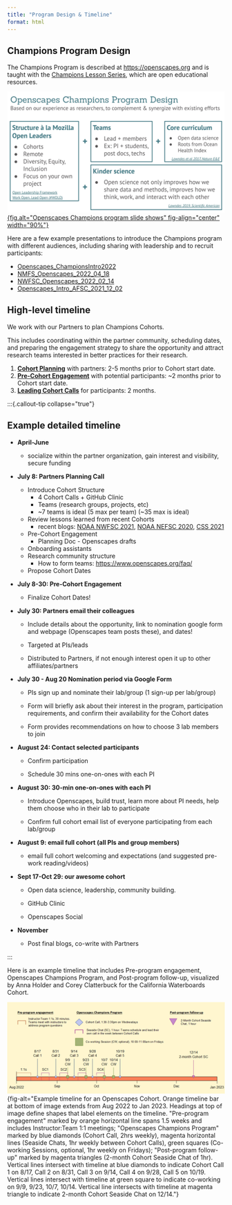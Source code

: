 ```yaml
---
title: "Program Design & Timeline"
format: html
---
```


## Champions Program Design

The Champions Program is described at <https://openscapes.org> and is taught with the [Champions Lesson Series](https://openscapes.github.io/series/), which are open educational resources.

[![](images/OpenscapesChampionsDesign.jpg){fig.alt="Openscapes Champions program slide shows" fig-align="center" width="90%"}](https://docs.google.com/presentation/d/1HGw4P095-lblHiGQHXYidHiVysjrPxuojxTxKtE13vk/edit)

Here are a few example presentations to introduce the Champions program with different audiences, including sharing with leadership and to recruit participants: 

- [Openscapes_ChampionsIntro2022](https://docs.google.com/presentation/d/1yCzG8cdFsTxmFyZijiUGi2hlyuJVM_i-imkTrao_O1g/edit#slide=id.gb1d0505bec_0_0) 
- [NMFS_Openscapes_2022_04_18](https://docs.google.com/presentation/d/1VAzYflkUTMVBS0onDThhVXxvja3z-nRGPwRuVsNKFks/edit#slide=id.g1138e626848_0_861) 
- [NWFSC_Openscapes_2022_02_14](https://docs.google.com/presentation/d/1qyW3KcwxiKwBffjsJ-fMF0snG99ahqZAnfq2xDSRPdc/edit?usp=sharing)
- [Openscapes_Intro_AFSC_2021_12_02](https://docs.google.com/presentation/d/1QrHzdaHmcSKoBGsY12Gg5LaZhW1sfWz2TNLCh8DaJJI/edit#slide=id.gcfa9a8ce7e_0_246)


## High-level timeline

We work with our Partners to plan Champions Cohorts. 

This includes coordinating within the partner community, scheduling dates, and preparing the engagement strategy to share the opportunity and attract research teams interested in better practices for their research.

1. [**Cohort Planning**](/champions/cohort-planning.md) with partners: 2-5 months prior to Cohort start date.
1. [**Pre-Cohort Engagement**](/champions/pre-cohort-engage.qmd) with potential participants: ~2 months prior to Cohort start date. 
1. [**Leading Cohort Calls**](/champions/leading-cohort-calls.qmd) for participants: 2 months. 

:::{.callout-tip collapse="true"}
## Example detailed timeline

- **April-June**
  - socialize within the partner organization, gain interest and visibility, secure funding

-   **July 8: Partners Planning Call**
      - Introduce Cohort Structure
          - 4 Cohort Calls + GitHub Clinic 
          - Teams (research groups, projects, etc)
          - ~7 teams is ideal (5 max per team) (~35 max is ideal)
      - Review lessons learned from recent Cohorts
          - recent blogs: [NOAA NWFSC 2021](https://www.openscapes.org/blog/2021/05/03/noaa-nwfsc-champions/ ), [NOAA NEFSC 2020](https://www.openscapes.org/blog/2020/03/06/workshop-noaa-nefsc/), [CSS 2021](https://www.openscapes.org/blog/2021/07/13/css-cohort/)
      - Pre-Cohort Engagement
          - Planning Doc - Openscapes drafts
      - Onboarding assistants
      - Research community structure
          - How to form teams: https://www.openscapes.org/faq/ 
      - Propose Cohort Dates

-   **July 8-30: Pre-Cohort Engagement**
      - Finalize Cohort Dates!

-   **July 30: Partners email their colleagues**

    -   Include details about the opportunity, link to nomination google form and webpage (Openscapes team posts these), and dates!

    -   Targeted at PIs/leads

    -   Distributed to Partners, if not enough interest open it up to other affiliates/partners

-   **July 30 - Aug 20 Nomination period via Google Form**

    -   PIs sign up and nominate their lab/group (1 sign-up per lab/group)

    -   Form will briefly ask about their interest in the program, participation requirements, and confirm their availability for the Cohort dates

    -   Form provides recommendations on how to choose 3 lab members to join

-   **August 24: Contact selected participants**

    -   Confirm participation 

    -   Schedule 30 mins one-on-ones with each PI

-   **August 30: 30-min one-on-ones with each PI**

    -   Introduce Openscapes, build trust, learn more about PI needs, help them choose who in their lab to participate

    -   Confirm full cohort email list of everyone participating from each lab/group

-   **August 9: email full cohort (all PIs and group members)**

    -   email full cohort welcoming and expectations (and suggested pre-work reading/videos)

-   **Sept 17-Oct 29: our awesome cohort**

    -   Open data science, leadership, community building.

    -   GitHub Clinic

    -   Openscapes Social

-   **November**

    -   Post final blogs, co-write with Partners

:::

Here is an example timeline that includes Pre-program engagement, Openscapes Champions Program, and Post-program follow-up, visualized by Anna Holder and Corey Clatterbuck for the California Waterboards Cohort.

![](images/timeline-calwaterboards.png){fig-alt="Example timeline for an Openscapes Cohort. Orange timeline bar at bottom of image extends from Aug 2022 to Jan 2023. Headings at top of image define shapes that label elements on the timeline. \"Pre-program engagement\" marked by orange horizontal line spans 1.5 weeks and includes Instructor:Team 1:1 meetings; \"Openscapes Champions Program\" marked by blue diamonds (Cohort Call, 2hrs weekly), magenta horizontal lines (Seaside Chats, 1hr weekly between Cohort Calls), green squares (Co-working Sessions, optional, 1hr weekly on Fridays); \"Post-program follow-up\" marked by magenta triangles (2-month Cohort Seaside Chat of 1hr). Vertical lines intersect with timeline at blue diamonds to indicate Cohort Call 1 on 8/17, Call 2 on 8/31, Call 3 on 9/14, Call 4 on 9/28, Call 5 on 10/19. Vertical lines intersect with timeline at green square to indicate co-working on 9/9, 9/23, 10/7, 10/14. Vertical line intersects with timeline at magenta triangle to indicate 2-month Cohort Seaside Chat on 12/14."}

